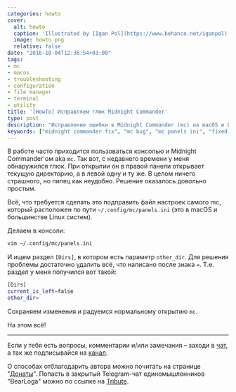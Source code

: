 ```yaml
---
categories: howto
cover:
  alt: howto
  caption: 'Illustrated by [Igan Pol](https://www.behance.net/iganpol)'
  image: howto.png
  relative: false
date: "2016-10-04T12:36:54+03:00"
tags:
- mc
- macos
- troubleshooting
- configuration
- file manager
- terminal
- utility
title: '[HowTo] Исправляем глюк Midnight Commander'
type: post
description: "Исправление ошибки в Midnight Commander (mc) на macOS и Linux, когда левая панель всегда открывает одну и ту же директорию, путем редактирования файла panels.ini."
keywords: ["midnight commander fix", "mc bug", "mc panels ini", "fixed directory mc", "linux mc", "macos mc", "command line file manager", "troubleshooting mc", "mc configuration"]
---
```


В работе часто приходится пользоваться консолью и Midnight Commander'ом aka `mc`. Так вот, с недавнего времени у меня обнаружился глюк. При открытии он в правой панели открывает текущую директорию, а в левой одну и ту же. В целом ничего страшного, но пипец как неудобно. Решение оказалось довольно простым.

Всё, что требуется сделать это подправить файл настроек самого mc, который расположен по пути `~/.config/mc/panels.ini` (это в macOS и большинстве Linux систем).

Делаем в консоли:

```bash
vim ~/.config/mc/panels.ini
```

И ищем раздел `[Dirs]`, в котором есть параметр `other_dir`. Для решения проблемы достаточно удалить всё, что написано после знака `=`. Т.е. раздел у меня получился вот такой:

```bash
[Dirs]
current_is_left=false
other_dir=
```

Сохраняем изменения и радуемся нормальному открытию `mc`.

На этом всё!

---

Если у тебя есть вопросы, комментарии и/или замечания – заходи в [чат](https://ttttt.me/jtprogru_chat), а так же подписывайся на [канал](https://ttttt.me/jtprogru_channel).

О способах отблагодарить автора можно почитать на странице "[Донаты](https://jtprog.ru/donations/)". Попасть в закрытый Telegram-чат единомышленников "BearLoga" можно по ссылке на [Tribute](https://web.tribute.tg/s/oRV).
